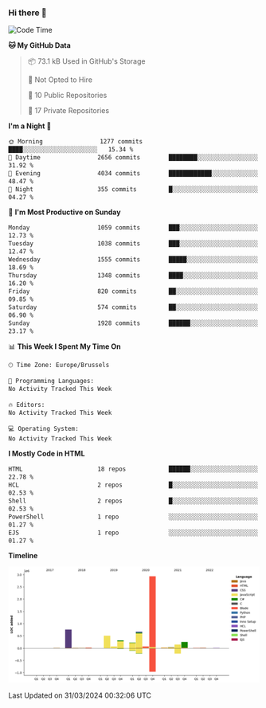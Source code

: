 ### Hi there 👋

<!--START_SECTION:waka-->
![Code Time](http://img.shields.io/badge/Code%20Time-1%2C222%20hrs%2056%20mins-blue)

**🐱 My GitHub Data** 

> 📦 73.1 kB Used in GitHub's Storage 
 > 
> 🚫 Not Opted to Hire
 > 
> 📜 10 Public Repositories 
 > 
> 🔑 17 Private Repositories 
 > 
**I'm a Night 🦉** 

```text
🌞 Morning                1277 commits        ████░░░░░░░░░░░░░░░░░░░░░   15.34 % 
🌆 Daytime                2656 commits        ████████░░░░░░░░░░░░░░░░░   31.92 % 
🌃 Evening                4034 commits        ████████████░░░░░░░░░░░░░   48.47 % 
🌙 Night                  355 commits         █░░░░░░░░░░░░░░░░░░░░░░░░   04.27 % 
```
📅 **I'm Most Productive on Sunday** 

```text
Monday                   1059 commits        ███░░░░░░░░░░░░░░░░░░░░░░   12.73 % 
Tuesday                  1038 commits        ███░░░░░░░░░░░░░░░░░░░░░░   12.47 % 
Wednesday                1555 commits        █████░░░░░░░░░░░░░░░░░░░░   18.69 % 
Thursday                 1348 commits        ████░░░░░░░░░░░░░░░░░░░░░   16.20 % 
Friday                   820 commits         ██░░░░░░░░░░░░░░░░░░░░░░░   09.85 % 
Saturday                 574 commits         ██░░░░░░░░░░░░░░░░░░░░░░░   06.90 % 
Sunday                   1928 commits        ██████░░░░░░░░░░░░░░░░░░░   23.17 % 
```


📊 **This Week I Spent My Time On** 

```text
🕑︎ Time Zone: Europe/Brussels

💬 Programming Languages: 
No Activity Tracked This Week

🔥 Editors: 
No Activity Tracked This Week

💻 Operating System: 
No Activity Tracked This Week
```

**I Mostly Code in HTML** 

```text
HTML                     18 repos            ██████░░░░░░░░░░░░░░░░░░░   22.78 % 
HCL                      2 repos             █░░░░░░░░░░░░░░░░░░░░░░░░   02.53 % 
Shell                    2 repos             █░░░░░░░░░░░░░░░░░░░░░░░░   02.53 % 
PowerShell               1 repo              ░░░░░░░░░░░░░░░░░░░░░░░░░   01.27 % 
EJS                      1 repo              ░░░░░░░░░░░░░░░░░░░░░░░░░   01.27 % 
```



**Timeline**

![Lines of Code chart](https://raw.githubusercontent.com/guillaumedeplancke/guillaumedeplancke/main/assets/bar_graph.png)


 Last Updated on 31/03/2024 00:32:06 UTC
<!--END_SECTION:waka-->
